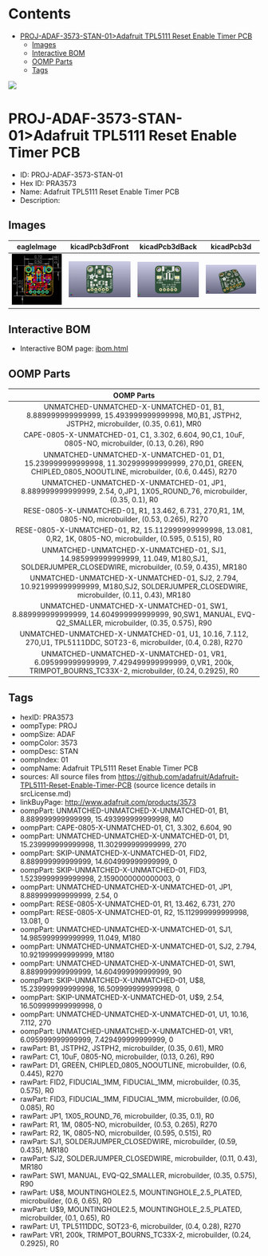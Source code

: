



Contents
========

* [PROJ-ADAF-3573-STAN-01>Adafruit TPL5111 Reset Enable Timer PCB](#proj-adaf-3573-stan-01adafruit-tpl5111-reset-enable-timer-pcb)
	* [Images](#images)
	* [Interactive BOM](#interactive-bom)
	* [OOMP Parts](#oomp-parts)
	* [Tags](#tags)
  
![][im]
# PROJ-ADAF-3573-STAN-01>Adafruit TPL5111 Reset Enable Timer PCB

- ID: PROJ-ADAF-3573-STAN-01
- Hex ID: PRA3573
- Name: Adafruit TPL5111 Reset Enable Timer PCB
- Description: 

## Images
  
  

|eagleImage|kicadPcb3dFront|kicadPcb3dBack|kicadPcb3d|
| :---: | :---: | :---: | :---: |
|[![eagleImage](eagleImage_140.png)](eagleImage_600.png)|[![kicadPcb3dFront](kicadPcb3dFront_140.png)](kicadPcb3dFront_600.png)|[![kicadPcb3dBack](kicadPcb3dBack_140.png)](kicadPcb3dBack_600.png)|[![kicadPcb3d](kicadPcb3d_140.png)](kicadPcb3d_600.png)|

## Interactive BOM

- Interactive BOM page: [ibom.html](kicad/bom/ibom.html)

## OOMP Parts
  

|OOMP Parts|
| :---: |
|UNMATCHED-UNMATCHED-X-UNMATCHED-01, B1, 8.889999999999999, 15.493999999999998, M0,B1, JSTPH2, JSTPH2, microbuilder, (0.35, 0.61), MR0|
|CAPE-0805-X-UNMATCHED-01, C1, 3.302, 6.604, 90,C1, 10uF, 0805-NO, microbuilder, (0.13, 0.26), R90|
|UNMATCHED-UNMATCHED-X-UNMATCHED-01, D1, 15.239999999999998, 11.302999999999999, 270,D1, GREEN, CHIPLED_0805_NOOUTLINE, microbuilder, (0.6, 0.445), R270|
|UNMATCHED-UNMATCHED-X-UNMATCHED-01, JP1, 8.889999999999999, 2.54, 0,JP1, 1X05_ROUND_76, microbuilder, (0.35, 0.1), R0|
|RESE-0805-X-UNMATCHED-01, R1, 13.462, 6.731, 270,R1, 1M, 0805-NO, microbuilder, (0.53, 0.265), R270|
|RESE-0805-X-UNMATCHED-01, R2, 15.112999999999998, 13.081, 0,R2, 1K, 0805-NO, microbuilder, (0.595, 0.515), R0|
|UNMATCHED-UNMATCHED-X-UNMATCHED-01, SJ1, 14.985999999999999, 11.049, M180,SJ1, SOLDERJUMPER_CLOSEDWIRE, microbuilder, (0.59, 0.435), MR180|
|UNMATCHED-UNMATCHED-X-UNMATCHED-01, SJ2, 2.794, 10.921999999999999, M180,SJ2, SOLDERJUMPER_CLOSEDWIRE, microbuilder, (0.11, 0.43), MR180|
|UNMATCHED-UNMATCHED-X-UNMATCHED-01, SW1, 8.889999999999999, 14.604999999999999, 90,SW1, MANUAL, EVQ-Q2_SMALLER, microbuilder, (0.35, 0.575), R90|
|UNMATCHED-UNMATCHED-X-UNMATCHED-01, U1, 10.16, 7.112, 270,U1, TPL5111DDC, SOT23-6, microbuilder, (0.4, 0.28), R270|
|UNMATCHED-UNMATCHED-X-UNMATCHED-01, VR1, 6.095999999999999, 7.429499999999999, 0,VR1, 200k, TRIMPOT_BOURNS_TC33X-2, microbuilder, (0.24, 0.2925), R0|

## Tags

- hexID: PRA3573
- oompType: PROJ
- oompSize: ADAF
- oompColor: 3573
- oompDesc: STAN
- oompIndex: 01
- oompName: Adafruit TPL5111 Reset Enable Timer PCB
- sources: All source files from https://github.com/adafruit/Adafruit-TPL5111-Reset-Enable-Timer-PCB (source licence details in srcLicense.md)
- linkBuyPage: http://www.adafruit.com/products/3573
- oompPart: UNMATCHED-UNMATCHED-X-UNMATCHED-01, B1, 8.889999999999999, 15.493999999999998, M0
- oompPart: CAPE-0805-X-UNMATCHED-01, C1, 3.302, 6.604, 90
- oompPart: UNMATCHED-UNMATCHED-X-UNMATCHED-01, D1, 15.239999999999998, 11.302999999999999, 270
- oompPart: SKIP-UNMATCHED-X-UNMATCHED-01, FID2, 8.889999999999999, 14.604999999999999, 0
- oompPart: SKIP-UNMATCHED-X-UNMATCHED-01, FID3, 1.5239999999999998, 2.1590000000000003, 0
- oompPart: UNMATCHED-UNMATCHED-X-UNMATCHED-01, JP1, 8.889999999999999, 2.54, 0
- oompPart: RESE-0805-X-UNMATCHED-01, R1, 13.462, 6.731, 270
- oompPart: RESE-0805-X-UNMATCHED-01, R2, 15.112999999999998, 13.081, 0
- oompPart: UNMATCHED-UNMATCHED-X-UNMATCHED-01, SJ1, 14.985999999999999, 11.049, M180
- oompPart: UNMATCHED-UNMATCHED-X-UNMATCHED-01, SJ2, 2.794, 10.921999999999999, M180
- oompPart: UNMATCHED-UNMATCHED-X-UNMATCHED-01, SW1, 8.889999999999999, 14.604999999999999, 90
- oompPart: SKIP-UNMATCHED-X-UNMATCHED-01, U$8, 15.239999999999998, 16.509999999999998, 0
- oompPart: SKIP-UNMATCHED-X-UNMATCHED-01, U$9, 2.54, 16.509999999999998, 0
- oompPart: UNMATCHED-UNMATCHED-X-UNMATCHED-01, U1, 10.16, 7.112, 270
- oompPart: UNMATCHED-UNMATCHED-X-UNMATCHED-01, VR1, 6.095999999999999, 7.429499999999999, 0
- rawPart: B1, JSTPH2, JSTPH2, microbuilder, (0.35, 0.61), MR0
- rawPart: C1, 10uF, 0805-NO, microbuilder, (0.13, 0.26), R90
- rawPart: D1, GREEN, CHIPLED_0805_NOOUTLINE, microbuilder, (0.6, 0.445), R270
- rawPart: FID2, FIDUCIAL_1MM, FIDUCIAL_1MM, microbuilder, (0.35, 0.575), R0
- rawPart: FID3, FIDUCIAL_1MM, FIDUCIAL_1MM, microbuilder, (0.06, 0.085), R0
- rawPart: JP1, 1X05_ROUND_76, microbuilder, (0.35, 0.1), R0
- rawPart: R1, 1M, 0805-NO, microbuilder, (0.53, 0.265), R270
- rawPart: R2, 1K, 0805-NO, microbuilder, (0.595, 0.515), R0
- rawPart: SJ1, SOLDERJUMPER_CLOSEDWIRE, microbuilder, (0.59, 0.435), MR180
- rawPart: SJ2, SOLDERJUMPER_CLOSEDWIRE, microbuilder, (0.11, 0.43), MR180
- rawPart: SW1, MANUAL, EVQ-Q2_SMALLER, microbuilder, (0.35, 0.575), R90
- rawPart: U$8, MOUNTINGHOLE2.5, MOUNTINGHOLE_2.5_PLATED, microbuilder, (0.6, 0.65), R0
- rawPart: U$9, MOUNTINGHOLE2.5, MOUNTINGHOLE_2.5_PLATED, microbuilder, (0.1, 0.65), R0
- rawPart: U1, TPL5111DDC, SOT23-6, microbuilder, (0.4, 0.28), R270
- rawPart: VR1, 200k, TRIMPOT_BOURNS_TC33X-2, microbuilder, (0.24, 0.2925), R0



[im]: kicadPcb3d_450.png
